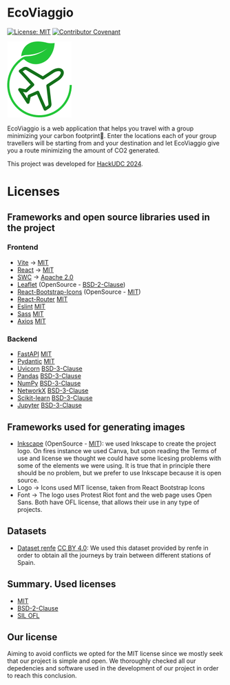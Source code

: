 # EcoViaggio

[![License: MIT](https://img.shields.io/badge/License-MIT-yellow.svg)](https://opensource.org/licenses/MIT)
[![Contributor Covenant](https://img.shields.io/badge/Contributor%20Covenant-2.1-4baaaa.svg)](CODE_OF_CONDUCT.md)

![EcoViaggio logo](https://github.com/antongomez/ecoviaggio/blob/main/lessco2_frontend/public/SymbolLogo.png)

EcoViaggio is a web application that helps you travel with a group minimizing your carbon footprint🌿. Enter the locations each of your group travellers will be starting from and your destination and let EcoViaggio give you a route minimizing the amount of CO2 generated.

This project was developed for [HackUDC 2024](https://hackudc.gpul.org/).

# Licenses

## Frameworks and open source libraries used in the project

### Frontend

- [Vite](https://vitejs.dev/) -> [MIT](https://opensource.org/licenses/MIT)
- [React](https://es.react.dev/) -> [MIT](https://opensource.org/licenses/MIT)
- [SWC](https://swc.rs/) -> [Apache 2.0](https://www.apache.org/licenses/LICENSE-2.0)
- [Leaflet](https://leafletjs.com/) (OpenSource - [BSD-2-Clause](https://opensource.org/licenses/BSD-2-Clause))
- [React-Bootstrap-Icons](https://www.npmjs.com/package/react-bootstrap-icons?activeTab=readme) (OpenSource - [MIT](https://opensource.org/licenses/MIT))
- [React-Router](https://reactrouter.com/en/main) [MIT](https://opensource.org/licenses/MIT)
- [Eslint](https://eslint.org/) [MIT](https://opensource.org/licenses/MIT)
- [Sass](https://sass-lang.com/) [MIT](https://opensource.org/licenses/MIT)
- [Axios](https://axios-http.com/es/docs/intro) [MIT](https://opensource.org/licenses/MIT)

### Backend

- [FastAPI](https://fastapi.tiangolo.com/) [MIT](https://opensource.org/licenses/MIT)
- [Pydantic](https://docs.pydantic.dev/latest/) [MIT](https://opensource.org/licenses/MIT)
- [Uvicorn](https://www.uvicorn.org/) [BSD-3-Clause](https://opensource.org/licenses/BSD-3-Clause)
- [Pandas](https://pandas.pydata.org/) [BSD-3-Clause](https://opensource.org/licenses/BSD-3-Clause)
- [NumPy](https://numpy.org/) [BSD-3-Clause](https://opensource.org/licenses/BSD-3-Clause)
- [NetworkX](https://networkx.org/) [BSD-3-Clause](https://opensource.org/licenses/BSD-3-Clause)
- [Scikit-learn](https://scikit-learn.org/stable/) [BSD-3-Clause](https://opensource.org/licenses/BSD-3-Clause)
- [Jupyter](https://jupyter.org/) [BSD-3-Clause](https://opensource.org/licenses/BSD-3-Clause)

## Frameworks used for generating images

- [Inkscape](https://inkscape.org/es/) (OpenSource - [MIT](https://opensource.org/licenses/MIT)): we used Inkscape to create the project logo. On fires instance we used Canva, but upon reading the Terms of use and license we thought we could have some licesing problems with some of the elements we were using. It is true that in principle there should be no problem, but we prefer to use Inkscape because it is open source.
- Logo -> Icons used MIT license, taken from React Bootstrap Icons
- Font -> The logo uses Protest Riot font and the web page uses Open Sans. Both have OFL license, that allows their use in any type of projects.

## Datasets

- [Dataset renfe](https://data.renfe.com/dataset/horarios-de-alta-velocidad-larga-distancia-y-media-distancia) [CC BY 4.0](https://spdx.org/licenses/CC-BY-4.0.html): We used this dataset provided by renfe in order to obtain all the journeys by train between different stations of Spain.

## Summary. Used licenses

- [MIT](https://opensource.org/licenses/MIT)
- [BSD-2-Clause](https://opensource.org/licenses/BSD-2-Clause)
- [SIL OFL](https://openfontlicense.org/)

## Our license

Aiming to avoid conflicts we opted for the MIT license since we mostly seek that our project is simple and open. We thoroughly checked all our depedencies and software used in the development of our project in order to reach this conclusion.

